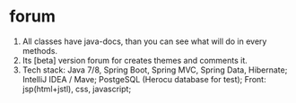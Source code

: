 # forum

1. All classes have java-docs, than you can see what will do in every methods.
2. Its [beta] version forum for creates themes and comments it.
3. Tech stack:
Java 7/8, Spring Boot, Spring MVC, Spring Data, Hibernate;
IntelliJ IDEA / Mave;
PostgeSQL (Herocu database for test);
Front: jsp(html+jstl), css, javascript;

